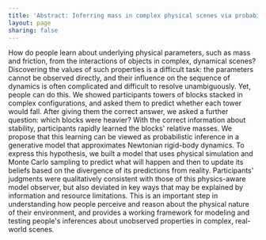 ```yaml
---
title: 'Abstract: Inferring mass in complex physical scenes via probabilistic simulation'
layout: page
sharing: false
---
```


How do people learn about underlying physical parameters, such as mass
and friction, from the interactions of objects in complex, dynamical
scenes? Discovering the values of such properties is a difficult task:
the parameters cannot be observed directly, and their influence on the
sequence of dynamics is often complicated and difficult to resolve
unambiguously. Yet, people can do this. We showed participants towers
of blocks stacked in complex configurations, and asked them to predict
whether each tower would fall. After giving them the correct answer,
we asked a further question: which blocks were heavier? With the
correct information about stability, participants rapidly learned the
blocks' relative masses. We propose that this learning can be viewed
as probabilistic inference in a generative model that approximates
Newtonian rigid-body dynamics. To express this hypothesis, we built a
model that uses physical simulation and Monte Carlo sampling to
predict what will happen and then to update its beliefs based on the
divergence of its predictions from reality. Participants' judgments
were qualitatively consistent with those of this physics-aware model
observer, but also deviated in key ways that may be explained by
information and resource limitations. This is an important step in
understanding how people perceive and reason about the physical nature
of their environment, and provides a working framework for modeling
and testing people's inferences about unobserved properties in
complex, real-world scenes.
